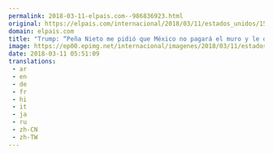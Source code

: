 ```yaml
---
permalink: 2018-03-11-elpais.com--986836923.html
original: https://elpais.com/internacional/2018/03/11/estados_unidos/1520745305_798951.html#?ref=rss&format=simple&link=link
domain: elpais.com
title: "Trump: “Peña Nieto me pidió que México no pagará el muro y le dije que estaba loco”"
image: https://ep00.epimg.net/internacional/imagenes/2018/03/11/estados_unidos/1520745305_798951_1520745457_rrss_normal.jpg
date: 2018-03-11 05:51:09
translations: 
 - ar
 - en
 - de
 - fr
 - hi
 - it
 - ja
 - ru
 - zh-CN
 - zh-TW
---
```


